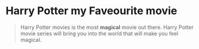# Harry Potter my Faveourite movie 
> Harry Potter movies is the most **magical** movie out there. Harry Potter movie series will bring you into the world that will make you feel magical. 
